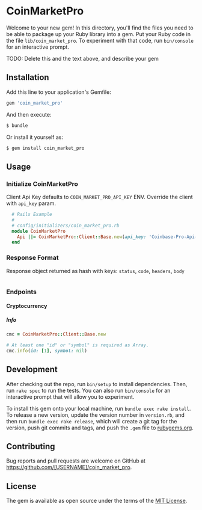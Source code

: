 # CoinMarketPro

Welcome to your new gem! In this directory, you'll find the files you need to be able to package up your Ruby library into a gem. Put your Ruby code in the file `lib/coin_market_pro`. To experiment with that code, run `bin/console` for an interactive prompt.

TODO: Delete this and the text above, and describe your gem

## Installation

Add this line to your application's Gemfile:

```ruby
gem 'coin_market_pro'
```

And then execute:
```ruby
$ bundle
```
Or install it yourself as:
```ruby
$ gem install coin_market_pro
```
## Usage

### Initialize CoinMarketPro

Client Api Key defaults to `COIN_MARKET_PRO_API_KEY` ENV. Override the client with `api_key` param.

```ruby
  # Rails Example
  #
  # config/initializers/coin_market_pro.rb
  module CoinMarketPro
    Api ||= CoinMarketPro::Client::Base.new(api_key: 'Coinbase-Pro-Api-Key', logger: Rails.logger)
  end
```

### Response Format

Response object returned as hash with keys: `status`, `code`, `headers`, `body`

```ruby

```

### Endpoints

#### Cryptocurrency

##### Info

```ruby
cmc = CoinMarketPro::Client::Base.new

# At least one "id" or "symbol" is required as Array.
cmc.info(id: [1], symbol: nil)
```

## Development

After checking out the repo, run `bin/setup` to install dependencies. Then, run `rake spec` to run the tests. You can also run `bin/console` for an interactive prompt that will allow you to experiment.

To install this gem onto your local machine, run `bundle exec rake install`. To release a new version, update the version number in `version.rb`, and then run `bundle exec rake release`, which will create a git tag for the version, push git commits and tags, and push the `.gem` file to [rubygems.org](https://rubygems.org).

## Contributing

Bug reports and pull requests are welcome on GitHub at https://github.com/[USERNAME]/coin_market_pro.

## License

The gem is available as open source under the terms of the [MIT License](https://opensource.org/licenses/MIT).

